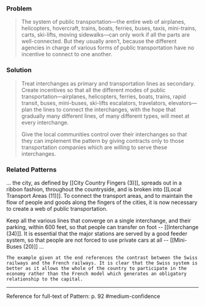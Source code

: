 ### Problem
>The system of public transportation—the entire web of airplanes, helicopters, hovercraft, trains, boats, ferries, buses, taxis, mini-trains, carts, ski-lifts, moving sidewalks—can only work if all the parts are well-connected. But they usually aren’t, because the different agencies in charge of various forms of public transportation have no incentive to connect to one another.

### Solution
>Treat interchanges as primary and transportation lines as secondary. Create incentives so that all the different modes of public transportation—airplanes, helicopters, ferries, boats, trains, rapid transit, buses, mini-buses, ski-lifts escalators, travelators, elevators—plan the lines to connect the interchanges, with the hope that gradually many different lines, of many different types, will meet at every interchange.
>
>Give the local communities control over their interchanges so that they can implement the pattern by giving contracts only to those transportation companies which are willing to serve these interchanges.


### Related Patterns
... the city, as defined by [[City Country Fingers (3)]], spreads out in a ribbon fashion, throughout the countryside, and is broken into [[Local Transport Areas (11)]]. To connect the transport areas, and to maintain the flow of people and goods along the fingers of the cities, it is now necessary to create a web of public transportation.

Keep all the various lines that converge on a single interchange, and their parking, within 600 feet, so that people can transfer on foot -- [[Interchange (34)]]. It is essential that the major stations are served by a good feeder system, so that people are not forced to use private cars at all -- [[Mini-Buses (20)]] ...

```
The example given at the end references the contrast between the Swiss railways and the French railways. It is clear that the Swiss system is better as it allows the whole of the country to participate in the economy rather than the French model which generates an obligatory relationship to the capital.
```

---
Reference for full-text of Pattern: p. 92 #medium-confidence 